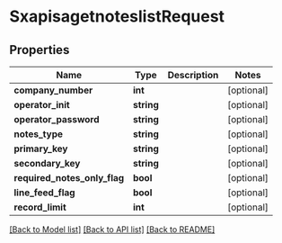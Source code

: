 # SxapisagetnoteslistRequest

## Properties
Name | Type | Description | Notes
------------ | ------------- | ------------- | -------------
**company_number** | **int** |  | [optional] 
**operator_init** | **string** |  | [optional] 
**operator_password** | **string** |  | [optional] 
**notes_type** | **string** |  | [optional] 
**primary_key** | **string** |  | [optional] 
**secondary_key** | **string** |  | [optional] 
**required_notes_only_flag** | **bool** |  | [optional] 
**line_feed_flag** | **bool** |  | [optional] 
**record_limit** | **int** |  | [optional] 

[[Back to Model list]](../README.md#documentation-for-models) [[Back to API list]](../README.md#documentation-for-api-endpoints) [[Back to README]](../README.md)


